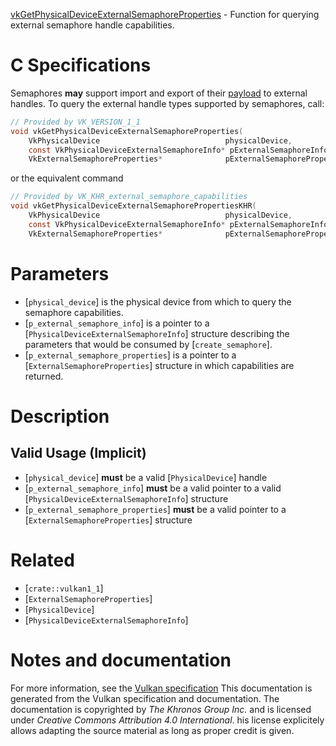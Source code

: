 [vkGetPhysicalDeviceExternalSemaphoreProperties](https://www.khronos.org/registry/vulkan/specs/1.3-extensions/man/html/vkGetPhysicalDeviceExternalSemaphoreProperties.html) - Function for querying external semaphore handle capabilities.

# C Specifications
Semaphores  **may**  support import and export of their
[payload](https://www.khronos.org/registry/vulkan/specs/1.3-extensions/html/vkspec.html#synchronization-semaphores-payloads) to external handles.
To query the external handle types supported by semaphores, call:
```c
// Provided by VK_VERSION_1_1
void vkGetPhysicalDeviceExternalSemaphoreProperties(
    VkPhysicalDevice                            physicalDevice,
    const VkPhysicalDeviceExternalSemaphoreInfo* pExternalSemaphoreInfo,
    VkExternalSemaphoreProperties*              pExternalSemaphoreProperties);
```
or the equivalent command
```c
// Provided by VK_KHR_external_semaphore_capabilities
void vkGetPhysicalDeviceExternalSemaphorePropertiesKHR(
    VkPhysicalDevice                            physicalDevice,
    const VkPhysicalDeviceExternalSemaphoreInfo* pExternalSemaphoreInfo,
    VkExternalSemaphoreProperties*              pExternalSemaphoreProperties);
```

# Parameters
- [`physical_device`] is the physical device from which to query the semaphore capabilities.
- [`p_external_semaphore_info`] is a pointer to a [`PhysicalDeviceExternalSemaphoreInfo`] structure describing the parameters that would be consumed by [`create_semaphore`].
- [`p_external_semaphore_properties`] is a pointer to a [`ExternalSemaphoreProperties`] structure in which capabilities are returned.

# Description
## Valid Usage (Implicit)
-  [`physical_device`] **must**  be a valid [`PhysicalDevice`] handle
-  [`p_external_semaphore_info`] **must**  be a valid pointer to a valid [`PhysicalDeviceExternalSemaphoreInfo`] structure
-  [`p_external_semaphore_properties`] **must**  be a valid pointer to a [`ExternalSemaphoreProperties`] structure

# Related
- [`crate::vulkan1_1`]
- [`ExternalSemaphoreProperties`]
- [`PhysicalDevice`]
- [`PhysicalDeviceExternalSemaphoreInfo`]

# Notes and documentation
For more information, see the [Vulkan specification](https://www.khronos.org/registry/vulkan/specs/1.3-extensions/html/vkspec.html)
This documentation is generated from the Vulkan specification and documentation.
The documentation is copyrighted by *The Khronos Group Inc.* and is licensed under *Creative Commons Attribution 4.0 International*.
his license explicitely allows adapting the source material as long as proper credit is given.
        
